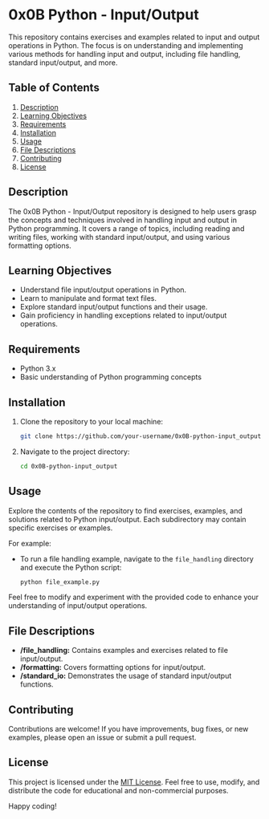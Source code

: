 # 0x0B Python - Input/Output

This repository contains exercises and examples related to input and output operations in Python. The focus is on understanding and implementing various methods for handling input and output, including file handling, standard input/output, and more.

## Table of Contents

1. [Description](#description)
2. [Learning Objectives](#learning-objectives)
3. [Requirements](#requirements)
4. [Installation](#installation)
5. [Usage](#usage)
6. [File Descriptions](#file-descriptions)
7. [Contributing](#contributing)
8. [License](#license)

## Description

The 0x0B Python - Input/Output repository is designed to help users grasp the concepts and techniques involved in handling input and output in Python programming. It covers a range of topics, including reading and writing files, working with standard input/output, and using various formatting options.

## Learning Objectives

- Understand file input/output operations in Python.
- Learn to manipulate and format text files.
- Explore standard input/output functions and their usage.
- Gain proficiency in handling exceptions related to input/output operations.

## Requirements

- Python 3.x
- Basic understanding of Python programming concepts

## Installation

1. Clone the repository to your local machine:

    ```bash
    git clone https://github.com/your-username/0x0B-python-input_output.git
    ```

2. Navigate to the project directory:

    ```bash
    cd 0x0B-python-input_output
    ```

## Usage

Explore the contents of the repository to find exercises, examples, and solutions related to Python input/output. Each subdirectory may contain specific exercises or examples.

For example:

- To run a file handling example, navigate to the `file_handling` directory and execute the Python script:

    ```bash
    python file_example.py
    ```

Feel free to modify and experiment with the provided code to enhance your understanding of input/output operations.

## File Descriptions

- **/file_handling:** Contains examples and exercises related to file input/output.
- **/formatting:** Covers formatting options for input/output.
- **/standard_io:** Demonstrates the usage of standard input/output functions.

## Contributing

Contributions are welcome! If you have improvements, bug fixes, or new examples, please open an issue or submit a pull request.

## License

This project is licensed under the [MIT License](LICENSE). Feel free to use, modify, and distribute the code for educational and non-commercial purposes.

Happy coding!

